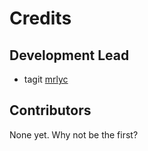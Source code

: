# Credits

## Development Lead

- tagit [mrlyc](https://github.com/mrlyc)

## Contributors

None yet. Why not be the first?